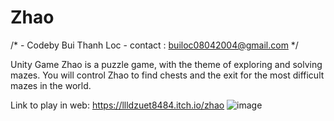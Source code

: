 # Zhao
/* - Codeby Bui Thanh Loc - contact : builoc08042004@gmail.com */

Unity Game
Zhao is a puzzle game, with the theme of exploring and solving mazes. You will control Zhao to find chests and the exit for the most difficult mazes in the world.

Link to play in web: https://llldzuet8484.itch.io/zhao
![image](https://github.com/user-attachments/assets/6041b1fb-b079-49f9-9ce2-3a7f92ac8230)
